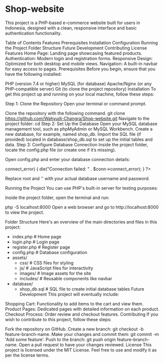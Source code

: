 # Shop-website
This project is a PHP-based e-commerce website built for users in Indonesia, designed with a clean, responsive interface and basic authentication functionality.

Table of Contents
Features
Prerequisites
Installation
Configuration
Running the Project
Folder Structure
Future Development
Contributing
License
Features
Home Page: Landing page showcasing featured products.
Authentication: Modern login and registration forms.
Responsive Design: Optimized for both desktop and mobile views.
Navigation: A built-in navbar for easy access to pages.
Prerequisites
Before you begin, ensure that you have the following installed:

PHP (version 7.4 or higher)
MySQL (for database)
Apache/Nginx (or any PHP-compatible server)
Git (to clone the project repository)
Installation
To get this project up and running on your local machine, follow these steps:

Step 1: Clone the Repository
Open your terminal or command prompt.

Clone the repository with the following command. 
git clone https://github.com/Wahyudi-Changra/Shop-website.git
Navigate to the project folder:
cd <Shop-website>
Step 2: Set Up the Database
Open your MySQL database management tool, such as phpMyAdmin or MySQL Workbench.
Create a new database, for example, named shop_db.
Import the SQL file (if provided) located in database/shop_db.sql to set up the initial tables and data.
Step 3: Configure Database Connection
Inside the project folder, locate the config.php file (or create one if it’s missing).

Open config.php and enter your database connection details:

<?php
$db_host = 'localhost';     // Database Host
$db_name = 'shop_db';       // Database Name
$db_user = 'root';          // Database Username
$db_pass = '';              // Database Password

$conn = new mysqli($db_host, $db_user, $db_pass, $db_name);

if ($conn->connect_error) {
    die("Connection failed: " . $conn->connect_error);
}
?>
Replace root and '' with your actual database username and password.

Running the Project
You can use PHP's built-in server for testing purposes:

Inside the project folder, open the terminal and run:

php -S localhost:8000
Open a web browser and go to http://localhost:8000 to view the project.

Folder Structure
Here's an overview of the main directories and files in this project:

- index.php                # Home page
- login.php                # Login page
- register.php             # Register page
- config.php               # Database configuration
- assets/
  - css/                   # CSS files for styling
  - js/                    # JavaScript files for interactivity
  - images/                # Image assets for the site
  - includes/              # Reusable components like navbar
- database/
  - shop_db.sql            # SQL file to create initial database tables
Future Development
This project will eventually include:

Shopping Cart: Functionality to add items to the cart and view them.
Product Pages: Dedicated pages with detailed information on each product.
Checkout Process: Order review and checkout features.
Contributing
If you wish to contribute to this project, follow these steps:

Fork the repository on GitHub.
Create a new branch: git checkout -b feature-branch-name.
Make your changes and commit them: git commit -m 'Add some feature'.
Push to the branch: git push origin feature-branch-name.
Open a pull request to have your changes reviewed.
License
This project is licensed under the MIT License. Feel free to use and modify it as per the license terms.
